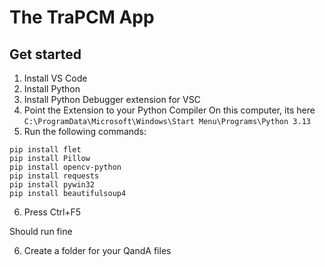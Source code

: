 # The TraPCM App
## Get started
1. Install VS Code
1. Install Python
1. Install Python Debugger extension for VSC
1. Point the Extension to your Python Compiler
On this computer, its here
`C:\ProgramData\Microsoft\Windows\Start Menu\Programs\Python 3.13`
5. Run the following commands:
```
pip install flet
pip install Pillow
pip install opencv-python
pip install requests
pip install pywin32
pip install beautifulsoup4

```
6. Press Ctrl+F5

Should run fine

6. Create a folder for your QandA files

